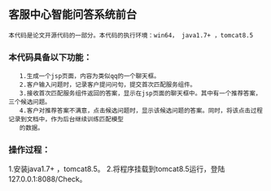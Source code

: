 ## 客服中心智能问答系统前台  
    本代码是论文开源代码的一部分。本代码的执行环境：win64， java1.7+ ，tomcat8.5   
### 本代码具备以下功能：  
       1.生成一个jsp页面，内容为类似qq的一个聊天框。
       2.客户输入问题时，记录客户提问问句，提交首次匹配服务组件。
       3.接收首次匹配服务组件返回的答案，显示在jsp页面的聊天框中。其中有一个推荐答案，三个候选问题。
       4.客户对推荐答案不满意，点击候选问题时，显示该候选问题的答案。同时，将该点击过程记录到文档中，作为后台继续训练匹配模型
       的数据。
 ### 操作过程：
 1.安装java1.7+ ，tomcat8.5。
 2.将程序挂载到tomcat8.5运行，登陆127.0.0.1:8088/Check。
